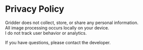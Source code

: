 # Privacy Policy

Gridder does not collect, store, or share any personal information.  
All image processing occurs locally on your device.  
I do not track user behavior or analytics.

If you have questions, please contact the developer.
